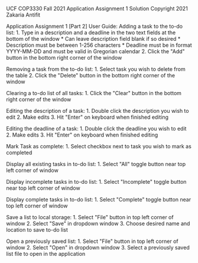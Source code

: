 UCF COP3330 Fall 2021 Application Assignment 1 Solution
Copyright 2021 Zakaria Antifit

Application Assignment 1 [Part 2] User Guide:
Adding a task to the to-do list:
	1. Type in a description and a deadline in the two text fields at the bottom of the window
		* Can leave description field blank if so desired
		* Description must be between 1-256 characters
		* Deadline must be in format YYYY-MM-DD and must be valid in Gregorian calendar
	2. Click the "Add" button in the bottom right corner of the window

Removing a task from the to-do list:
	1. Select task you wish to delete from the table
	2. Click the "Delete" button in the bottom right corner of the window

Clearing a to-do list of all tasks:
	1. Click the "Clear" button in the bottom right corner of the window

Editing the description of a task:
	1. Double click the description you wish to edit
	2. Make edits
	3. Hit "Enter" on keyboard when finished editing

Editing the deadline of a task:
	1. Double click the deadline you wish to edit
	2. Make edits
	3. Hit "Enter" on keyboard when finished editing

Mark Task as complete:
	1. Select checkbox next to task you wish to mark as completed

Display all existing tasks in to-do list:
	1. Select "All" toggle button near top left corner of window

Display incomplete tasks in to-do list:
	1. Select "Incomplete" toggle button near top left corner of window

Display complete tasks in to-do list:
	1. Select "Complete" toggle button near top left corner of window

Save a list to local storage:
	1. Select "File" button in top left corner of window
	2. Select "Save" in dropdown window
	3. Choose desired name and location to save to-do list

Open a previously saved list:
	1. Select "File" button in top left corner of window
	2. Select "Open" in dropdown window
	3. Select a previously saved list file to open in the application

